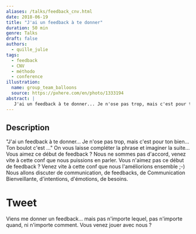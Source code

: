 ```yaml
---
aliases: /talks/feedback_cnv.html
date: 2018-06-19
title: "J'ai un feedback à te donner"
duration: 50 min
genre: Talks
draft: false
authors:
  - quille_julie
tags:
  - feedback
  - CNV
  - méthodo
  - conference
illustration:
  name: group_team_balloons
  source: https://pxhere.com/en/photo/1333194
abstract: |
   J'ai un feedback à te donner... Je n'ose pas trop, mais c'est pour ton bien...
---
```


## Description

"J'ai un feedback à te donner... Je n'ose pas trop, mais c'est pour ton bien... Ton boulot c'est ..." On vous laisse compléter la phrase et imaginer la suite...
Vous aimez ce début de feedback ? Nous ne sommes pas d'accord, venez vite à cette conf que nous puissions en parler. Vous n'aimez pas ce début de feedback ? Venez vite à cette conf que nous l'améliorions ensemble ;-)
Nous allons discuter de communication, de feedbacks, de Communication Bienveillante, d'intentions, d'émotions, de besoins.

# Tweet

Viens me donner un feedback... mais pas n'importe lequel, pas n'importe quand, ni n'importe comment. Vous venez jouer avec nous ?
